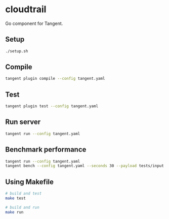 # cloudtrail

Go component for Tangent.

## Setup
```bash
./setup.sh
```

## Compile
```bash
tangent plugin compile --config tangent.yaml
```

## Test
```bash
tangent plugin test --config tangent.yaml
```

## Run server
```bash
tangent run --config tangent.yaml
```

## Benchmark performance
```bash
tangent run --config tangent.yaml
tangent bench --config tangent.yaml --seconds 30 --payload tests/input.json
```


## Using Makefile
```bash
# build and test
make test

# build and run
make run
```

